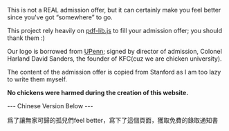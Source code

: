 This is not a REAL admission offer, but it can certainly make you feel better since you've got “somewhere” to go. 

This project rely heavily on [pdf-lib.js](https://pdf-lib.js.org) to fill your admission offer; you should thank them :)

Our logo is borrowed from [UPenn](https://upenn.edu); signed by director of admission, Colonel Harland David Sanders, the founder of KFC(cuz we are chicken university).

The content of the admission offer is copied from Stanford as I am too lazy to write them myself.


**No chickens were harmed during the creation of this website.** 

--- Chinese Version Below ---

爲了讓無家可歸的孤兒們feel better，寫下了這個頁面，獲取免費的錄取通知書